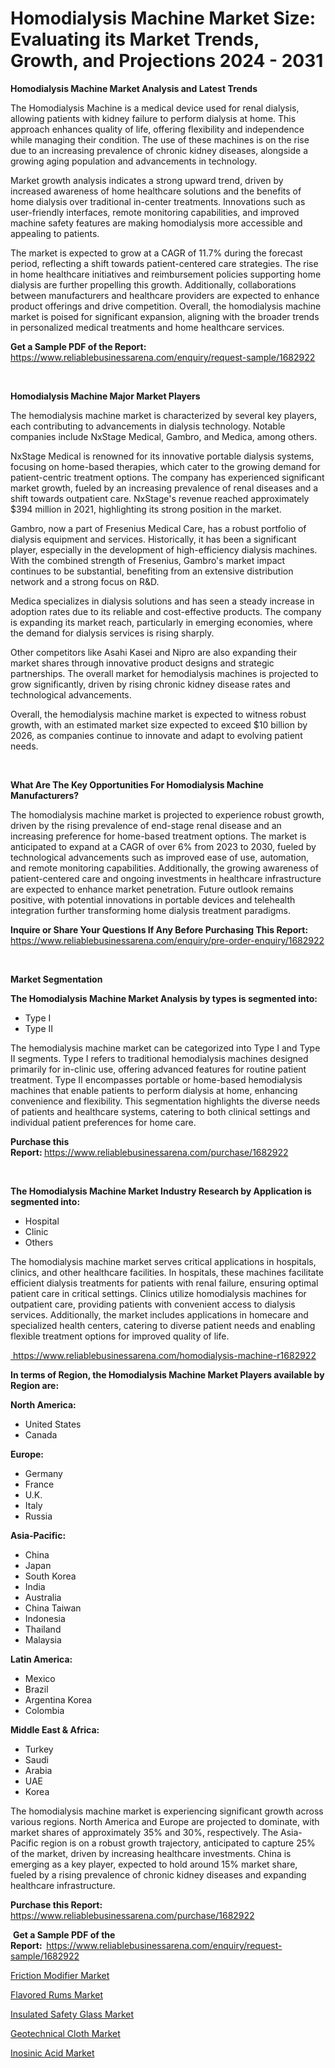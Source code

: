 <p><h1>Homodialysis Machine Market Size: Evaluating its Market Trends, Growth, and Projections 2024 - 2031</h1></p><p><strong>Homodialysis Machine Market Analysis and Latest Trends</strong></p>
<p><p>The Homodialysis Machine is a medical device used for renal dialysis, allowing patients with kidney failure to perform dialysis at home. This approach enhances quality of life, offering flexibility and independence while managing their condition. The use of these machines is on the rise due to an increasing prevalence of chronic kidney diseases, alongside a growing aging population and advancements in technology.</p><p>Market growth analysis indicates a strong upward trend, driven by increased awareness of home healthcare solutions and the benefits of home dialysis over traditional in-center treatments. Innovations such as user-friendly interfaces, remote monitoring capabilities, and improved machine safety features are making homodialysis more accessible and appealing to patients. </p><p>The market is expected to grow at a CAGR of 11.7% during the forecast period, reflecting a shift towards patient-centered care strategies. The rise in home healthcare initiatives and reimbursement policies supporting home dialysis are further propelling this growth. Additionally, collaborations between manufacturers and healthcare providers are expected to enhance product offerings and drive competition. Overall, the homodialysis machine market is poised for significant expansion, aligning with the broader trends in personalized medical treatments and home healthcare services.</p></p>
<p><strong>Get a Sample PDF of the Report:&nbsp;</strong> <a href="https://www.reliablebusinessarena.com/enquiry/request-sample/1682922?utm_campaign=1552&utm_medium=2&utm_source=Github&utm_content=ia&utm_term=15102024&utm_id=homodialysis-machine">https://www.reliablebusinessarena.com/enquiry/request-sample/1682922</a></p>
<p>&nbsp;</p>
<p><strong>Homodialysis Machine Major Market Players</strong></p>
<p><p>The hemodialysis machine market is characterized by several key players, each contributing to advancements in dialysis technology. Notable companies include NxStage Medical, Gambro, and Medica, among others.</p><p>NxStage Medical is renowned for its innovative portable dialysis systems, focusing on home-based therapies, which cater to the growing demand for patient-centric treatment options. The company has experienced significant market growth, fueled by an increasing prevalence of renal diseases and a shift towards outpatient care. NxStage's revenue reached approximately $394 million in 2021, highlighting its strong position in the market.</p><p>Gambro, now a part of Fresenius Medical Care, has a robust portfolio of dialysis equipment and services. Historically, it has been a significant player, especially in the development of high-efficiency dialysis machines. With the combined strength of Fresenius, Gambro's market impact continues to be substantial, benefiting from an extensive distribution network and a strong focus on R&D.</p><p>Medica specializes in dialysis solutions and has seen a steady increase in adoption rates due to its reliable and cost-effective products. The company is expanding its market reach, particularly in emerging economies, where the demand for dialysis services is rising sharply. </p><p>Other competitors like Asahi Kasei and Nipro are also expanding their market shares through innovative product designs and strategic partnerships. The overall market for hemodialysis machines is projected to grow significantly, driven by rising chronic kidney disease rates and technological advancements.</p><p>Overall, the hemodialysis machine market is expected to witness robust growth, with an estimated market size expected to exceed $10 billion by 2026, as companies continue to innovate and adapt to evolving patient needs.</p></p>
<p>&nbsp;</p>
<p><strong>What Are The Key Opportunities For Homodialysis Machine Manufacturers?</strong></p>
<p><p>The homodialysis machine market is projected to experience robust growth, driven by the rising prevalence of end-stage renal disease and an increasing preference for home-based treatment options. The market is anticipated to expand at a CAGR of over 6% from 2023 to 2030, fueled by technological advancements such as improved ease of use, automation, and remote monitoring capabilities. Additionally, the growing awareness of patient-centered care and ongoing investments in healthcare infrastructure are expected to enhance market penetration. Future outlook remains positive, with potential innovations in portable devices and telehealth integration further transforming home dialysis treatment paradigms.</p></p>
<p><strong>Inquire or Share Your Questions If Any Before Purchasing This Report:</strong> <a href="https://www.reliablebusinessarena.com/enquiry/pre-order-enquiry/1682922?utm_campaign=1552&utm_medium=2&utm_source=Github&utm_content=ia&utm_term=15102024&utm_id=homodialysis-machine">https://www.reliablebusinessarena.com/enquiry/pre-order-enquiry/1682922</a></p>
<p>&nbsp;</p>
<p><strong>Market Segmentation</strong></p>
<p><strong>The Homodialysis Machine Market Analysis by types is segmented into:</strong></p>
<p><ul><li>Type I</li><li>Type II</li></ul></p>
<p><p>The hemodialysis machine market can be categorized into Type I and Type II segments. Type I refers to traditional hemodialysis machines designed primarily for in-clinic use, offering advanced features for routine patient treatment. Type II encompasses portable or home-based hemodialysis machines that enable patients to perform dialysis at home, enhancing convenience and flexibility. This segmentation highlights the diverse needs of patients and healthcare systems, catering to both clinical settings and individual patient preferences for home care.</p></p>
<p><strong>Purchase this Report:&nbsp;</strong><a href="https://www.reliablebusinessarena.com/purchase/1682922?utm_campaign=1552&utm_medium=2&utm_source=Github&utm_content=ia&utm_term=15102024&utm_id=homodialysis-machine">https://www.reliablebusinessarena.com/purchase/1682922</a></p>
<p>&nbsp;</p>
<p><strong>The Homodialysis Machine Market Industry Research by Application is segmented into:</strong></p>
<p><ul><li>Hospital</li><li>Clinic</li><li>Others</li></ul></p>
<p><p>The homodialysis machine market serves critical applications in hospitals, clinics, and other healthcare facilities. In hospitals, these machines facilitate efficient dialysis treatments for patients with renal failure, ensuring optimal patient care in critical settings. Clinics utilize homodialysis machines for outpatient care, providing patients with convenient access to dialysis services. Additionally, the market includes applications in homecare and specialized health centers, catering to diverse patient needs and enabling flexible treatment options for improved quality of life.</p></p>
<p><a href="https://www.reliablebusinessarena.com/homodialysis-machine-r1682922?utm_campaign=1552&utm_medium=2&utm_source=Github&utm_content=ia&utm_term=15102024&utm_id=homodialysis-machine">&nbsp;https://www.reliablebusinessarena.com/homodialysis-machine-r1682922</a></p>
<p><strong>In terms of Region, the Homodialysis Machine Market Players available by Region are:</strong></p>
<p>
    <p> <strong> North America: </strong>
        <ul>
            <li>United States</li>
            <li>Canada</li>
        </ul>
        </p> 
    <p> <strong> Europe: </strong>
        <ul>
            <li>Germany</li>
            <li>France</li>
            <li>U.K.</li>
            <li>Italy</li>
            <li>Russia</li>
        </ul>
        </p> 
    <p> <strong> Asia-Pacific: </strong>
        <ul>
            <li>China</li>
            <li>Japan</li>
            <li>South Korea</li>
            <li>India</li>
            <li>Australia</li>
            <li>China Taiwan</li>
            <li>Indonesia</li>
            <li>Thailand</li>
            <li>Malaysia</li>
        </ul>
        </p> 
    <p> <strong> Latin America: </strong>
        <ul>
            <li>Mexico</li>
            <li>Brazil</li>
            <li>Argentina Korea</li>
            <li>Colombia</li>
        </ul>
        </p> 
    <p> <strong> Middle East & Africa: </strong>
        <ul>
            <li>Turkey</li>
            <li>Saudi</li>
            <li>Arabia</li>
            <li>UAE</li>
            <li>Korea</li>
        </ul>
    </p>
    </p>
<p><p>The homodialysis machine market is experiencing significant growth across various regions. North America and Europe are projected to dominate, with market shares of approximately 35% and 30%, respectively. The Asia-Pacific region is on a robust growth trajectory, anticipated to capture 25% of the market, driven by increasing healthcare investments. China is emerging as a key player, expected to hold around 15% market share, fueled by a rising prevalence of chronic kidney diseases and expanding healthcare infrastructure.</p></p>
<p><strong>Purchase this Report: </strong><a href="https://www.reliablebusinessarena.com/purchase/1682922?utm_campaign=1552&utm_medium=2&utm_source=Github&utm_content=ia&utm_term=15102024&utm_id=homodialysis-machine">https://www.reliablebusinessarena.com/purchase/1682922</a></p>
<p>&nbsp;<strong>Get a Sample PDF of the Report:&nbsp;&nbsp;</strong><a href="https://www.reliablebusinessarena.com/enquiry/request-sample/1682922?utm_campaign=1552&utm_medium=2&utm_source=Github&utm_content=ia&utm_term=15102024&utm_id=homodialysis-machine">https://www.reliablebusinessarena.com/enquiry/request-sample/1682922</a></p>
<p><strong></strong></p>
<p><p><a href="https://www.linkedin.com/pulse/friction-modifier-industry-resonance-8-amplification-across-pbg7c?utm_campaign=1552&utm_medium=2&utm_source=Github&utm_content=ia&utm_term=15102024&utm_id=homodialysis-machine">Friction Modifier Market</a></p><p><a href="https://github.com/Chiragrp22/Market-Research-Report-List-6/blob/main/flavored-rums-market.md?utm_campaign=1552&utm_medium=2&utm_source=Github&utm_content=ia&utm_term=15102024&utm_id=homodialysis-machine">Flavored Rums Market</a></p><p><a href="https://www.linkedin.com/pulse/global-insulated-safety-glass-market-pulse-trends-growth-analysis-lrbqc?utm_campaign=1552&utm_medium=2&utm_source=Github&utm_content=ia&utm_term=15102024&utm_id=homodialysis-machine">Insulated Safety Glass Market</a></p><p><a href="https://www.linkedin.com/pulse/geotechnical-cloth-industry-forecast-market-shifts-strategic-krbnc?utm_campaign=1552&utm_medium=2&utm_source=Github&utm_content=ia&utm_term=15102024&utm_id=homodialysis-machine">Geotechnical Cloth Market</a></p><p><a href="https://www.linkedin.com/pulse/global-inosinic-acid-market-forecast-2024-2031-trends-impact-m0f7c?utm_campaign=1552&utm_medium=2&utm_source=Github&utm_content=ia&utm_term=15102024&utm_id=homodialysis-machine">Inosinic Acid Market</a></p></p>